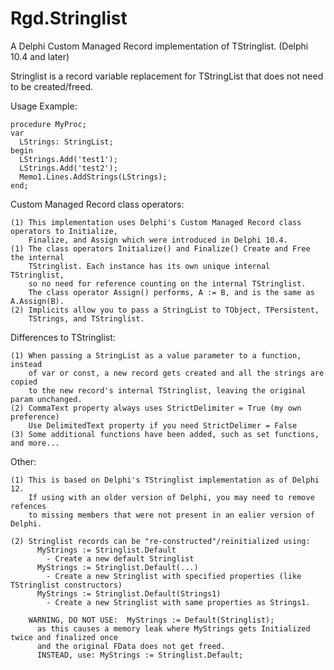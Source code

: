 # Rgd.Stringlist
A Delphi Custom Managed Record implementation of TStringlist.
(Delphi 10.4 and later)

Stringlist is a record variable replacement for TStringList that does not 
need to be created/freed.  

  Usage Example:

    procedure MyProc;
    var
      LStrings: StringList;
    begin
      LStrings.Add('test1');
      LStrings.Add('test2');
      Memo1.Lines.AddStrings(LStrings);
    end;

  Custom Managed Record class operators:
  
    (1) This implementation uses Delphi's Custom Managed Record class operators to Initialize, 
        Finalize, and Assign which were introduced in Delphi 10.4.
    (1) The class operators Initialize() and Finalize() Create and Free the internal
        TStringlist. Each instance has its own unique internal TStringlist, 
        so no need for reference counting on the internal TStringlist.
        The class operator Assign() performs, A := B, and is the same as A.Assign(B).
    (2) Implicits allow you to pass a StringList to TObject, TPersistent,
        TStrings, and TStringlist.

  Differences to TStringlist:
  
    (1) When passing a StringList as a value parameter to a function, instead 
        of var or const, a new record gets created and all the strings are copied 
        to the new record's internal TStringlist, leaving the original param unchanged.
    (2) CommaText property always uses StrictDelimiter = True (my own preference)
        Use DelimitedText property if you need StrictDelimer = False
    (3) Some additional functions have been added, such as set functions, and more...

 Other:   

    (1) This is based on Delphi's TStringlist implementation as of Delphi 12.
        If using with an older version of Delphi, you may need to remove refences
        to missing members that were not present in an ealier version of Delphi.
        
    (2) Stringlist records can be "re-constructed"/reinitialized using:
          MyStrings := Stringlist.Default
            - Create a new default Stringlist
          MyStrings := Stringlist.Default(...)
            - Create a new Stringlist with specified properties (like TStringlist constructors)
          MyStrings := Stringlist.Default(Strings1)
            - Create a new Stringlist with same properties as Strings1.

        WARNING, DO NOT USE:  MyStrings := Default(Stringlist);
          as this causes a memory leak where MyStrings gets Initialized twice and finalized once
          and the original FData does not get freed.
          INSTEAD, use: MyStrings := Stringlist.Default;
